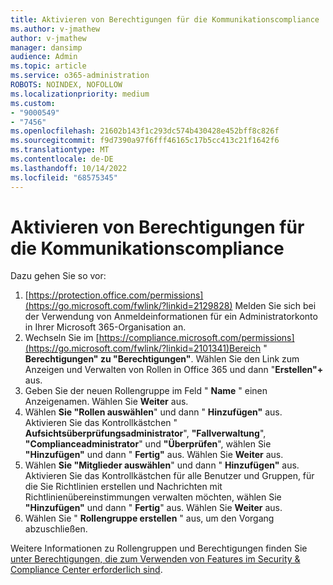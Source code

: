 ```yaml
---
title: Aktivieren von Berechtigungen für die Kommunikationscompliance
ms.author: v-jmathew
author: v-jmathew
manager: dansimp
audience: Admin
ms.topic: article
ms.service: o365-administration
ROBOTS: NOINDEX, NOFOLLOW
ms.localizationpriority: medium
ms.custom:
- "9000549"
- "7456"
ms.openlocfilehash: 21602b143f1c293dc574b430428e452bff8c826f
ms.sourcegitcommit: f9d7390a97f6fff46165c17b5cc413c21f1642f6
ms.translationtype: MT
ms.contentlocale: de-DE
ms.lasthandoff: 10/14/2022
ms.locfileid: "68575345"
---
```

# <a name="enable-permissions-for-communication-compliance"></a>Aktivieren von Berechtigungen für die Kommunikationscompliance

Dazu gehen Sie so vor:

1. [https://protection.office.com/permissions](https://go.microsoft.com/fwlink/?linkid=2129828) Melden Sie sich bei der Verwendung von Anmeldeinformationen für ein Administratorkonto in Ihrer Microsoft 365-Organisation an.
2. Wechseln Sie im [https://compliance.microsoft.com/permissions](https://go.microsoft.com/fwlink/?linkid=2101341)Bereich " **Berechtigungen" zu "Berechtigungen"**. Wählen Sie den Link zum Anzeigen und Verwalten von Rollen in Office 365 und dann "**Erstellen"\+** aus.
3. Geben Sie der neuen Rollengruppe im Feld " **Name** " einen Anzeigenamen. Wählen Sie **Weiter** aus.
4. Wählen **Sie "Rollen auswählen**" und dann " **Hinzufügen"** aus. Aktivieren Sie das Kontrollkästchen " **Aufsichtsüberprüfungsadministrator**", **"Fallverwaltung**", **"Complianceadministrator**" und **"Überprüfen**", wählen Sie **"Hinzufügen"** und dann " **Fertig"** aus. Wählen Sie **Weiter** aus.
5. Wählen **Sie "Mitglieder auswählen**" und dann " **Hinzufügen"** aus. Aktivieren Sie das Kontrollkästchen für alle Benutzer und Gruppen, für die Sie Richtlinien erstellen und Nachrichten mit Richtlinienübereinstimmungen verwalten möchten, wählen Sie **"Hinzufügen"** und dann " **Fertig**" aus. Wählen Sie **Weiter** aus.
6. Wählen Sie " **Rollengruppe erstellen** " aus, um den Vorgang abzuschließen.

Weitere Informationen zu Rollengruppen und Berechtigungen finden Sie [unter Berechtigungen, die zum Verwenden von Features im Security & Compliance Center erforderlich sind](https://go.microsoft.com/fwlink/?linkid=2114184).

